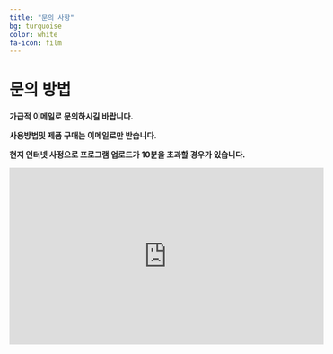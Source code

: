 ```yaml
---
title: "문의 사항"
bg: turquoise
color: white
fa-icon: film
---
```


# 문의 방법
**가급적 이메일로 문의하시길 바랍니다.**

**사용방법및 제품 구매는 이메일로만 받습니다**.

**현지 인터넷 사정으로 프로그램 업로드가 10분을 초과할 경우가 있습니다.**

<div class="icontain"><iframe width="560" height="315" src="https://www.youtube.com/embed/qSJLfOZbUuk" frameborder="0" allow="accelerometer; autoplay; encrypted-media; gyroscope; picture-in-picture" allowfullscreen></iframe></div>

